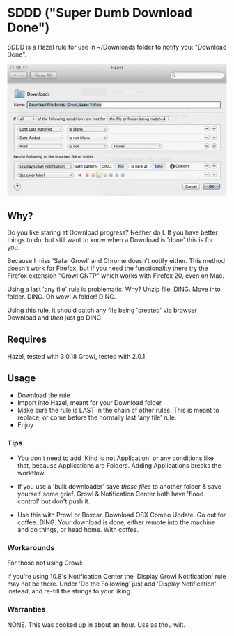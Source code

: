 # SDDD ("Super Dumb Download Done") #


SDDD is a Hazel rule for use in ~/Downloads folder to notify you: "Download Done". 

![SDDD](README.jpg)

## Why?

Do you like staring at Download progress? Neither do I. If you have better things to do, but still want to know when a Download is 'done' this is for you.

Because I miss 'SafariGrowl' and Chrome doesn't notify either. This method doesn't work for Firefox, but if you need the functionality there try the Firefox extension "Growl GNTP" which works with Firefox 20, even on Mac.

Using a last 'any file' rule is problematic. Why? Unzip file. DING. Move into folder. DING. Oh wow! A folder! DING. 

Using this rule, it should catch any file being 'created' via browser Download and *then* just go DING.

## Requires

Hazel, tested with 3.0.18
Growl, tested with 2.0.1

## Usage

- Download the rule
- Import into Hazel, meant for your Download folder
- Make sure the rule is LAST in the chain of other rules. This is meant to replace, or come before the normally last 'any file' rule.
- Enjoy

### Tips

- You don't need to add 'Kind is not Application' or any conditions like that, because Applications are Folders. Adding Applications breaks the workflow.

- If you use a 'bulk downloader' save *those files* to another folder & save yourself some grief. Growl & Notification Center both have 'flood control' but don't push it.

- Use this with Prowl or Boxcar. Download OSX Combo Update. Go out for coffee. DING. Your download is done, either remote into the machine and do things, or head home. With coffee.

### Workarounds

For those not using Growl:

If you're using 10.8's Notification Center the 'Display Growl Notification' rule may not be there. Under 'Do the Following' just add 'Display Notification' instead, and re-fill the strings to your liking.

### Warranties

NONE. This was cooked up in about an hour. Use as thou wilt.





